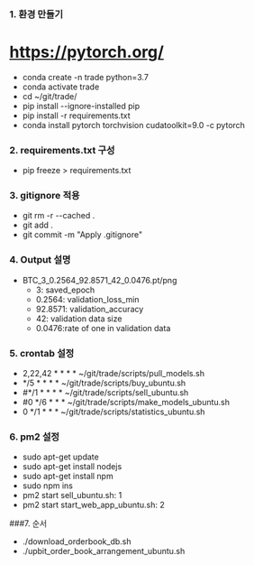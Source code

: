 ### 1. 환경 만들기
# https://pytorch.org/
- conda create -n trade python=3.7
- conda activate trade
- cd ~/git/trade/
- pip install --ignore-installed pip
- pip install -r requirements.txt
- conda install pytorch torchvision cudatoolkit=9.0 -c pytorch

### 2. requirements.txt 구성 

- pip freeze > requirements.txt

### 3. gitignore 적용

- git rm -r --cached .
- git add .
- git commit -m "Apply .gitignore"

### 4. Output 설명 

- BTC_3_0.2564_92.8571_42_0.0476.pt/png
  - 3: saved_epoch
  - 0.2564: validation_loss_min
  - 92.8571: validation_accuracy
  - 42: validation data size
  - 0.0476:rate of one in validation data

### 5. crontab 설정

- 2,22,42 * * * * ~/git/trade/scripts/pull_models.sh
- */5 * * * * ~/git/trade/scripts/buy_ubuntu.sh
- #*/1 * * * * ~/git/trade/scripts/sell_ubuntu.sh
- #0 */6 * * * ~/git/trade/scripts/make_models_ubuntu.sh
- 0 */1 * * * ~/git/trade/scripts/statistics_ubuntu.sh

### 6. pm2 설정

- sudo apt-get update
- sudo apt-get install nodejs
- sudo apt-get install npm
- sudo npm ins
- pm2 start sell_ubuntu.sh: 1
- pm2 start start_web_app_ubuntu.sh: 2

###7. 순서

- ./download_orderbook_db.sh
- ./upbit_order_book_arrangement_ubuntu.sh
